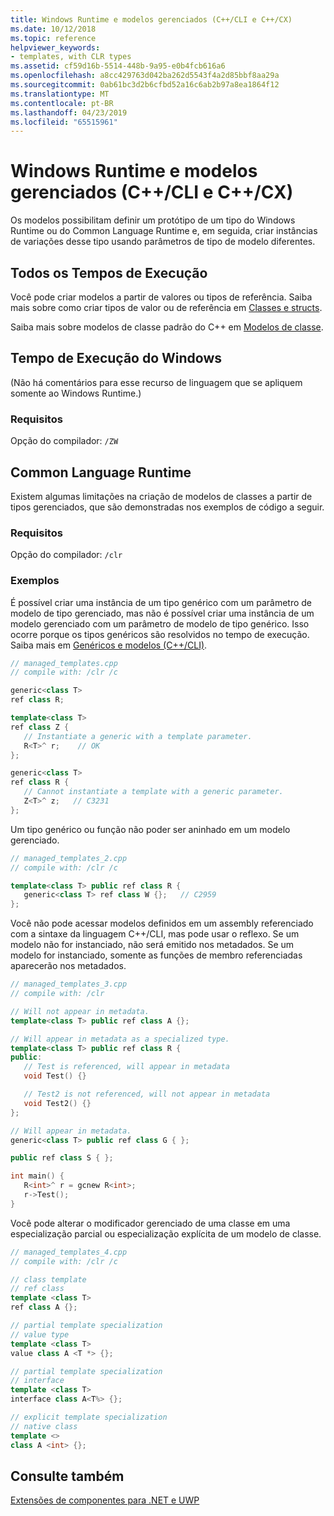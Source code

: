 ```yaml
---
title: Windows Runtime e modelos gerenciados (C++/CLI e C++/CX)
ms.date: 10/12/2018
ms.topic: reference
helpviewer_keywords:
- templates, with CLR types
ms.assetid: cf59d16b-5514-448b-9a95-e0b4fcb616a6
ms.openlocfilehash: a8cc429763d042ba262d5543f4a2d85bbf8aa29a
ms.sourcegitcommit: 0ab61bc3d2b6cfbd52a16c6ab2b97a8ea1864f12
ms.translationtype: MT
ms.contentlocale: pt-BR
ms.lasthandoff: 04/23/2019
ms.locfileid: "65515961"
---
```

# <a name="windows-runtime-and-managed-templates-ccli-and-ccx"></a>Windows Runtime e modelos gerenciados (C++/CLI e C++/CX)

Os modelos possibilitam definir um protótipo de um tipo do Windows Runtime ou do Common Language Runtime e, em seguida, criar instâncias de variações desse tipo usando parâmetros de tipo de modelo diferentes.

## <a name="all-runtimes"></a>Todos os Tempos de Execução

Você pode criar modelos a partir de valores ou tipos de referência.  Saiba mais sobre como criar tipos de valor ou de referência em [Classes e structs](classes-and-structs-cpp-component-extensions.md).

Saiba mais sobre modelos de classe padrão do C++ em [Modelos de classe](../cpp/class-templates.md).

## <a name="windows-runtime"></a>Tempo de Execução do Windows

(Não há comentários para esse recurso de linguagem que se apliquem somente ao Windows Runtime.)

### <a name="requirements"></a>Requisitos

Opção do compilador: `/ZW`

## <a name="common-language-runtime"></a>Common Language Runtime

Existem algumas limitações na criação de modelos de classes a partir de tipos gerenciados, que são demonstradas nos exemplos de código a seguir.

### <a name="requirements"></a>Requisitos

Opção do compilador: `/clr`

### <a name="examples"></a>Exemplos

É possível criar uma instância de um tipo genérico com um parâmetro de modelo de tipo gerenciado, mas não é possível criar uma instância de um modelo gerenciado com um parâmetro de modelo de tipo genérico. Isso ocorre porque os tipos genéricos são resolvidos no tempo de execução. Saiba mais em [Genéricos e modelos (C++/CLI)](generics-and-templates-visual-cpp.md).

```cpp
// managed_templates.cpp
// compile with: /clr /c

generic<class T>
ref class R;

template<class T>
ref class Z {
   // Instantiate a generic with a template parameter.
   R<T>^ r;    // OK
};

generic<class T>
ref class R {
   // Cannot instantiate a template with a generic parameter.
   Z<T>^ z;   // C3231
};
```

Um tipo genérico ou função não poder ser aninhado em um modelo gerenciado.

```cpp
// managed_templates_2.cpp
// compile with: /clr /c

template<class T> public ref class R {
   generic<class T> ref class W {};   // C2959
};
```

Você não pode acessar modelos definidos em um assembly referenciado com a sintaxe da linguagem C++/CLI, mas pode usar o reflexo. Se um modelo não for instanciado, não será emitido nos metadados. Se um modelo for instanciado, somente as funções de membro referenciadas aparecerão nos metadados.

```cpp
// managed_templates_3.cpp
// compile with: /clr

// Will not appear in metadata.
template<class T> public ref class A {};

// Will appear in metadata as a specialized type.
template<class T> public ref class R {
public:
   // Test is referenced, will appear in metadata
   void Test() {}

   // Test2 is not referenced, will not appear in metadata
   void Test2() {}
};

// Will appear in metadata.
generic<class T> public ref class G { };

public ref class S { };

int main() {
   R<int>^ r = gcnew R<int>;
   r->Test();
}
```

Você pode alterar o modificador gerenciado de uma classe em uma especialização parcial ou especialização explícita de um modelo de classe.

```cpp
// managed_templates_4.cpp
// compile with: /clr /c

// class template
// ref class
template <class T>
ref class A {};

// partial template specialization
// value type
template <class T>
value class A <T *> {};

// partial template specialization
// interface
template <class T>
interface class A<T%> {};

// explicit template specialization
// native class
template <>
class A <int> {};
```

## <a name="see-also"></a>Consulte também

[Extensões de componentes para .NET e UWP](component-extensions-for-runtime-platforms.md)